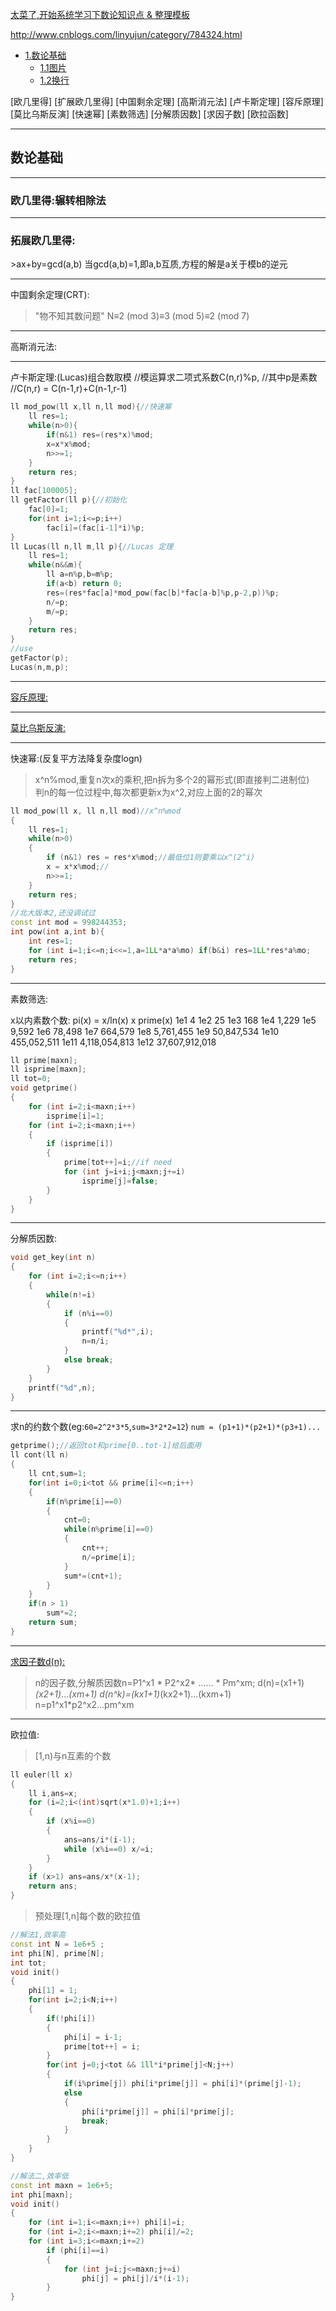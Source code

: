[太菜了,开始系统学习下数论知识点 & 整理模板](http://blog.csdn.net/ACdreamers/article/category/1159392)

http://www.cnblogs.com/linyujun/category/784324.html

* [1.数论基础](#1)
  * [1.1图片](#1.1)
  * [1.2换行](#1.2)

[欧几里得]
[扩展欧几里得]
[中国剩余定理]
[高斯消元法]
[卢卡斯定理]
[容斥原理]
[莫比乌斯反演]
[快速幂]
[素数筛选]
[分解质因数]
[求因子数]
[欧拉函数]



***
<h2 id="1">数论基础</h2>


***
<h3 id="1.1">欧几里得:辗转相除法</h3>



***
<h3 id="1.2">拓展欧几里得:</h3>
>ax+by=gcd(a,b)
当gcd(a,b)=1,即a,b互质,方程的解是a关于模b的逆元




***
中国剩余定理(CRT):
>"物不知其数问题"  N≡2 (mod 3)≡3 (mod 5)≡2 (mod 7)




***
高斯消元法:
>


***
卢卡斯定理:(Lucas)组合数取模
//模运算求二项式系数C(n,r)%p,
//其中p是素数
//C(n,r) = C(n-1,r)+C(n-1,r-1)

```cpp
ll mod_pow(ll x,ll n,ll mod){//快速幂
    ll res=1;  
    while(n>0){  
        if(n&1) res=(res*x)%mod;
        x=x*x%mod;
        n>>=1;
    }
    return res;
}
ll fac[100005];
ll getFactor(ll p){//初始化
    fac[0]=1;  
    for(int i=1;i<=p;i++)  
        fac[i]=(fac[i-1]*i)%p;  
}  
ll Lucas(ll n,ll m,ll p){//Lucas 定理
    ll res=1;
    while(n&&m){
        ll a=n%p,b=m%p;
        if(a<b) return 0;
        res=(res*fac[a]*mod_pow(fac[b]*fac[a-b]%p,p-2,p))%p;
        n/=p;
        m/=p;
    }
    return res;
}
//use
getFactor(p);
Lucas(n,m,p);
```



***
[容斥原理:](http://www.cppblog.com/vici/archive/2011/09/05/155103.html)
>  




***
[莫比乌斯反演:](https://www.zhihu.com/question/23764267/answer/26007647)
>



***
快速幂:(反复平方法降复杂度logn)
>x^n%mod,重复n次x的乘积,把n拆为多个2的幂形式(即直接判二进制位)  
判n的每一位过程中,每次都更新x为x^2,对应上面的2的幂次  

```cpp
ll mod_pow(ll x, ll n,ll mod)//x^n%mod
{
    ll res=1;
    while(n>0)
    {
        if (n&1) res = res*x%mod;//最低位1则要乘以x^(2^i)
        x = x*x%mod;//
        n>>=1;
    }
    return res;
}
//北大版本2,还没调试过
const int mod = 998244353;
int pow(int a,int b){
    int res=1;
    for (int i=1;i<=n;i<<=1,a=1LL*a*a%mo) if(b&i) res=1LL*res*a%mo;
    return res;
}
```




***
素数筛选:

x以内素数个数: pi(x) = x/ln(x)
x      prime(x)
1e1    4
1e2    25
1e3    168
1e4    1,229
1e5    9,592
1e6    78,498
1e7    664,579
1e8    5,761,455
1e9    50,847,534
1e10   455,052,511
1e11   4,118,054,813
1e12   37,607,912,018

```cpp
ll prime[maxn];
ll isprime[maxn];
ll tot=0;
void getprime()
{
    for (int i=2;i<maxn;i++)
        isprime[i]=1;
    for (int i=2;i<maxn;i++)
    {
        if (isprime[i])
        {
            prime[tot++]=i;//if need
            for (int j=i+i;j<maxn;j+=i)
                isprime[j]=false;
        }
    }
}
```



***
分解质因数:

```cpp
void get_key(int n)
{
    for (int i=2;i<=n;i++)
    {
        while(n!=i)
        {
            if (n%i==0)
            {
                printf("%d*",i);
                n=n/i;
            }
            else break;
        }
    }
    printf("%d",n);
}
```


***
求n的约数个数(eg:`60=2^2*3*5`,`sum=3*2*2=12`)
`num = (p1+1)*(p2+1)*(p3+1)...`
```cpp
getprime();//返回tot和prime[0..tot-1]给后面用
ll cont(ll n)
{
	ll cnt,sum=1;
    for(int i=0;i<tot && prime[i]<=n;i++)
    {
        if(n%prime[i]==0)
        {
            cnt=0;
            while(n%prime[i]==0)
            {
                cnt++;
                n/=prime[i];
            }
            sum*=(cnt+1);
        }
    }
    if(n > 1)
        sum*=2;
    return sum;
}
```





***
[求因子数d(n):](http://blog.sina.com.cn/s/blog_818d3d9301017436.html)
>n的因子数,分解质因数n=P1^x1 * P2^x2* …… * Pm^xm;
d(n)=(x1+1)*(x2+1)*...*(xm+1)
d(n^k)=(kx1+1)*(kx2+1)...(kxm+1)  n=p1^x1*p2^x2...pm^xm


***
欧拉值:
>[1,n)与n互素的个数

```cpp
ll euler(ll x)
{
    ll i,ans=x;
    for (i=2;i<(int)sqrt(x*1.0)+1;i++)
    {
        if (x%i==0)
        {
            ans=ans/i*(i-1);
            while (x%i==0) x/=i;
        }
    }
    if (x>1) ans=ans/x*(x-1);
    return ans;
}
```

>预处理[1,n]每个数的欧拉值

```cpp
//解法1,效率高
const int N = 1e6+5 ;
int phi[N], prime[N];
int tot;
void init()
{
    phi[1] = 1;
    for(int i=2;i<N;i++)
    {
        if(!phi[i])
        {
            phi[i] = i-1;
            prime[tot++] = i;
        }
        for(int j=0;j<tot && 1ll*i*prime[j]<N;j++)
        {
            if(i%prime[j]) phi[i*prime[j]] = phi[i]*(prime[j]-1);
            else
            {
                phi[i*prime[j]] = phi[i]*prime[j];
                break;
            }
        }
    }
}

//解法二,效率低
const int maxn = 1e6+5;
int phi[maxn];
void init()
{
    for (int i=1;i<=maxn;i++) phi[i]=i;
    for (int i=2;i<=maxn;i+=2) phi[i]/=2;
    for (int i=3;i<=maxn;i+=2)
        if (phi[i]==i)
        {
            for (int j=i;j<=maxn;j+=i)
                phi[j] = phi[j]/i*(i-1);
        }
}
```

